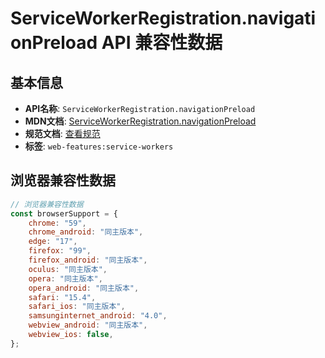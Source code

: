 # ServiceWorkerRegistration.navigationPreload API 兼容性数据

## 基本信息

- **API名称**: `ServiceWorkerRegistration.navigationPreload`
- **MDN文档**: [ServiceWorkerRegistration.navigationPreload](https://developer.mozilla.org/docs/Web/API/ServiceWorkerRegistration/navigationPreload)
- **规范文档**: [查看规范](https://w3c.github.io/ServiceWorker/#service-worker-registration-navigationpreload)
- **标签**: `web-features:service-workers`

## 浏览器兼容性数据

```javascript
// 浏览器兼容性数据
const browserSupport = {
    chrome: "59",
    chrome_android: "同主版本",
    edge: "17",
    firefox: "99",
    firefox_android: "同主版本",
    oculus: "同主版本",
    opera: "同主版本",
    opera_android: "同主版本",
    safari: "15.4",
    safari_ios: "同主版本",
    samsunginternet_android: "4.0",
    webview_android: "同主版本",
    webview_ios: false,
};

```


